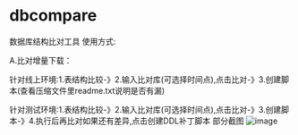 # dbcompare
数据库结构比对工具
使用方式:

A.比对增量下载：

针对线上环境:1.表结构比较-》2.输入比对库(可选择时间点),点击比对-》3.创建脚本(查看压缩文件里readme.txt说明是否有漏)

针对测试环境:1.表结构比较-》2.输入比对库(可选择时间点),点击比对-》3.创建脚本-》4.执行后再比对如果还有差异,点击创建DDL补丁脚本
部分截图
 ![image](https://github.com/zhangzhengyi/dbcompare/raw/master/images-folder/1.png)